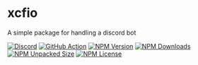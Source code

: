 # xcfio

A simple package for handling a discord bot

[![Discord](https://img.shields.io/discord/1211530334458617866?style=flat&logo=discord&logoColor=ffffff&color=5865f2)](https://discord.gg/FaCCaFM74Q)
[![GitHub Action](https://github.com/softwarexplus/xcfio/actions/workflows/test.yaml/badge.svg)](https://github.com/softwarexplus/xcfio/actions)
[![NPM Version](https://img.shields.io/npm/v/xcfio)](https://www.npmjs.com/package/xcfio)
[![NPM Downloads](https://img.shields.io/npm/dy/xcfio)](https://www.npmjs.com/package/xcfio)
[![NPM Unpacked Size](https://img.shields.io/npm/unpacked-size/xcfio)](https://www.npmjs.com/package/xcfio)
[![NPM License](https://img.shields.io/npm/l/xcfio)](https://github.com/softwarexplus/xcfio/blob/main/LICENSE)
